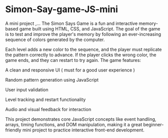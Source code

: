 # Simon-Say-game-JS-mini
A mini project ,...
The Simon Says Game is a fun and interactive memory-based game built using HTML, CSS, and JavaScript. The goal of the game is to test and improve the player's memory by following an ever-increasing sequence of colors generated by the computer.

Each level adds a new color to the sequence, and the player must replicate the pattern correctly to advance. If the player clicks the wrong color, the game ends, and they can restart to try again. The game features:

A clean and responsive UI ( must for a good user experience )

Random pattern generation using JavaScript

User input validation

Level tracking and restart functionality

Audio and visual feedback for interaction

This project demonstrates core JavaScript concepts like event handling, arrays, timing functions, and DOM manipulation, making it a great beginner-friendly mini project to practice interactive front-end development.

